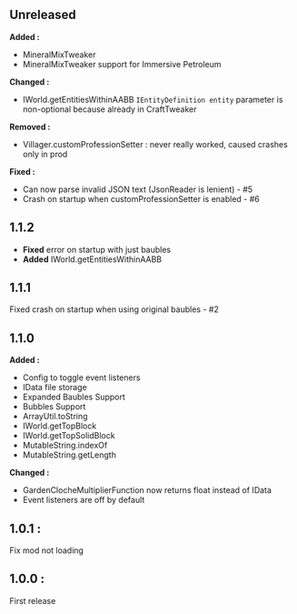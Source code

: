 ## Unreleased
**Added :**
- MineralMixTweaker
- MineralMixTweaker support for Immersive Petroleum

**Changed :**
- IWorld.getEntitiesWithinAABB `IEntityDefinition entity` parameter is non-optional because already in CraftTweaker

**Removed :**
- Villager.customProfessionSetter : never really worked, caused crashes only in prod

**Fixed :**
- Can now parse invalid JSON text (JsonReader is lenient) - #5
- Crash on startup when customProfessionSetter is enabled - #6

## 1.1.2
- **Fixed** error on startup with just baubles
- **Added** IWorld.getEntitiesWithinAABB

## 1.1.1
Fixed crash on startup when using original baubles - #2

## 1.1.0

**Added :**
- Config to toggle event listeners
- IData file storage
- Expanded Baubles Support
- Bubbles Support
- ArrayUtil.toString
- IWorld.getTopBlock
- IWorld.getTopSolidBlock
- MutableString.indexOf
- MutableString.getLength

**Changed :**
- GardenClocheMultiplierFunction now returns float instead of IData
- Event listeners are off by default

## 1.0.1 : 
Fix mod not loading

## 1.0.0 :
First release